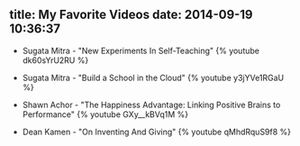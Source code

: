 title: My Favorite Videos
date: 2014-09-19 10:36:37
---

* Sugata Mitra - "New Experiments In Self-Teaching"
{% youtube dk60sYrU2RU %}

* Sugata Mitra - "Build a School in the Cloud"
{% youtube y3jYVe1RGaU %}

* Shawn Achor - "The Happiness Advantage: Linking Positive Brains to Performance"
{% youtube GXy__kBVq1M %}

* Dean Kamen - "On Inventing And Giving"
{% youtube qMhdRquS9f8 %}

